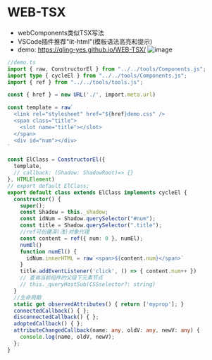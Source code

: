 # WEB-TSX
- webComponents类似TSX写法
- VSCode插件推荐"lit-html"(模板语法高亮和提示)
- demo:  https://qling-yes.github.io/WEB-TSX/
![image](https://user-images.githubusercontent.com/78684352/200495371-87aa4313-ce31-4fd3-8ba0-196e52e9fdec.png)
```typescript
//demo.ts
import { raw, ConstructorEl } from "../../tools/Components.js";
import type { cycleEl } from "../../tools/Components.js";
import { ref } from "../../tools/tools.js";

const { href } = new URL('./', import.meta.url)

const template = raw`
  <link rel="stylesheet" href="${href}demo.css" />
  <span class="title">
    <slot name="title"></slot>
  </span>
  <div id="num"></div>
`

const ElClass = ConstructorEl({
  template,
  // callback: (Shadow: ShadowRoot)=> {}
}, HTMLElement)
// export default ElClass;
export default class extends ElClass implements cycleEl {
  constructor() {
    super();
    const Shadow = this._shadow;
    const idNum = Shadow.querySelector("#num");
    const title = Shadow.querySelector(".title");
    //ref可创建深(浅)对象代理
    const content = ref({ num: 0 }, numEl);
    numEl()
    function numEl() {
      idNum.innerHTML = raw`<span>${content.num}</span>`
    }
    title.addEventListener('click', () => { content.num++ })
    // 查询当前组件的父级下元素节点
    // this._queryHostSub(CSSselector?: string)
  }
  //生命周期
  static get observedAttributes() { return ['myprop']; }
  connectedCallback() { };
  disconnectedCallback() { };
  adoptedCallback() { };
  attributeChangedCallback(name: any, oldV: any, newV: any) {
    console.log(name, oldV, newV);
  };
}
```

